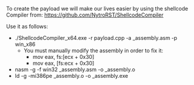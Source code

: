 To create the payload we will make our lives easier by using the shellcode Compiler from: https://github.com/NytroRST/ShellcodeCompiler

Use it as follows:
 - ./ShellcodeCompiler_x64.exe -r payload.cpp -a _assembly.asm -p win_x86
    * You must manually modify the assembly in order to fix it:
        + mov eax, fs:[ecx + 0x30]
        + mov eax, [fs:ecx + 0x30]
 - nasm -g -f win32 _assembly.asm -o _assembly.o
 - ld -g -mi386pe _assembly.o -o _assembly.exe
